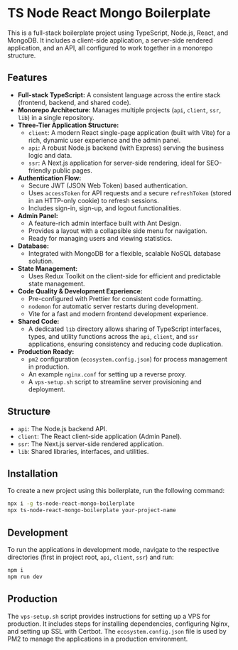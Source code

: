 # TS Node React Mongo Boilerplate

This is a full-stack boilerplate project using TypeScript, Node.js, React, and MongoDB. It includes a client-side application, a server-side rendered application, and an API, all configured to work together in a monorepo structure.

## Features

-   **Full-stack TypeScript:** A consistent language across the entire stack (frontend, backend, and shared code).
-   **Monorepo Architecture:** Manages multiple projects (`api`, `client`, `ssr`, `lib`) in a single repository.
-   **Three-Tier Application Structure:**
    -   `client`: A modern React single-page application (built with Vite) for a rich, dynamic user experience and the admin panel.
    -   `api`: A robust Node.js backend (with Express) serving the business logic and data.
    -   `ssr`: A Next.js application for server-side rendering, ideal for SEO-friendly public pages.
-   **Authentication Flow:**
    -   Secure JWT (JSON Web Token) based authentication.
    -   Uses `accessToken` for API requests and a secure `refreshToken` (stored in an HTTP-only cookie) to refresh sessions.
    -   Includes sign-in, sign-up, and logout functionalities.
-   **Admin Panel:**
    -   A feature-rich admin interface built with Ant Design.
    -   Provides a layout with a collapsible side menu for navigation.
    -   Ready for managing users and viewing statistics.
-   **Database:**
    -   Integrated with MongoDB for a flexible, scalable NoSQL database solution.
-   **State Management:**
    -   Uses Redux Toolkit on the client-side for efficient and predictable state management.
-   **Code Quality & Development Experience:**
    -   Pre-configured with Prettier for consistent code formatting.
    -   `nodemon` for automatic server restarts during development.
    -   Vite for a fast and modern frontend development experience.
-   **Shared Code:**
    -   A dedicated `lib` directory allows sharing of TypeScript interfaces, types, and utility functions across the `api`, `client`, and `ssr` applications, ensuring consistency and reducing code duplication.
-   **Production Ready:**
    -   `pm2` configuration (`ecosystem.config.json`) for process management in production.
    -   An example `nginx.conf` for setting up a reverse proxy.
    -   A `vps-setup.sh` script to streamline server provisioning and deployment.

## Structure

-   `api`: The Node.js backend API.
-   `client`: The React client-side application (Admin Panel).
-   `ssr`: The Next.js server-side rendered application.
-   `lib`: Shared libraries, interfaces, and utilities.

## Installation

To create a new project using this boilerplate, run the following command:

```bash
npx i -g ts-node-react-mongo-boilerplate
npx ts-node-react-mongo-boilerplate your-project-name
```

## Development

To run the applications in development mode, navigate to the respective directories (first in project root, `api`, `client`, `ssr`) and run:

```bash
npm i
npm run dev
```

## Production

The `vps-setup.sh` script provides instructions for setting up a VPS for production. It includes steps for installing dependencies, configuring Nginx, and setting up SSL with Certbot. The `ecosystem.config.json` file is used by PM2 to manage the applications in a production environment.
